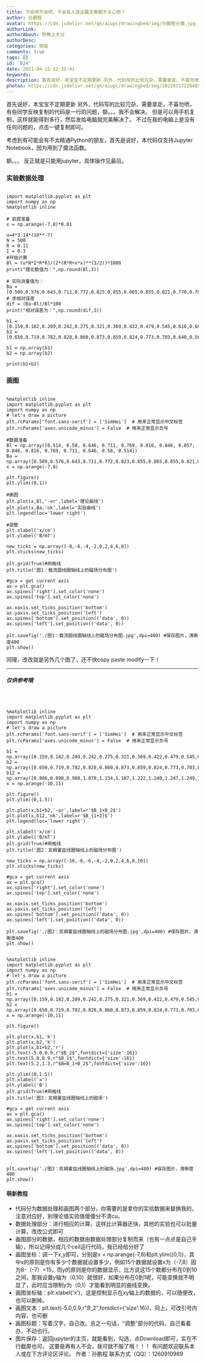 ```yaml
---
title: 不会吧不会吧，不会有人连这篇文章都不关心吧？
author: 孙鹏程
avatar: https://cdn.jsdelivr.net/gh/aiupc/drawingbed/img/孙鹏程头像.jpg
authorLink: 
authorAbout: 昨晚上大分
authorDesc: 
categories: 随笔
comments: true
tags: []
id: '824'
date: 2021-04-15 12:35:41
keywords:
description: 首先说好，本宝宝不定期更新 另外，代码写的比较冗杂，需要拿走，不喜勿喷。 有些同学反映复制的代码是一...
photos: https://cdn.jsdelivr.net/gh/aiupc/drawingbed/img/20220117220405.png
---
```


首先说好，本宝宝不定期更新 另外，代码写的比较冗杂，需要拿走，不喜勿喷。 有些同学反映复制的代码是一行的问题，额。。。我不会解决。 但是可以用手机复制，这样就能得到多行，然后发给电脑就完美解决了。 不过在我的电脑上是没有任何问题的，点击一键复制即可。

考虑到有可能会有不太精通Python的朋友，首先是说好，本代码仅支持Jupyter Notebook，因为用到了魔法函数。

额。。。 反正就是只能用jupyter，具体操作见最后。

### 实验数据处理

```

import matplotlib.pyplot as plt
import numpy as np
%matplotlib inline

# 前提准备
x = np.arange(-7,8)*0.01

u=4*3.14*(10**-7)
N = 500
R = 0.11
I = 0.3
#开始计算
Bl = (u*N*I*R*R)/(2*(R*R+x*x)**(3/2))*1000
print("理论数值为：",np.round(Bl,3))

# 实际测量值为：
Ba =[0.509,0.576,0.643,0.711,0.772,0.823,0.855,0.865,0.855,0.821,0.770,0.709,0.640,0.572,0.504]
# 求相对误差
dif = (Ba-Bl)/Bl*100
print("相对误差为：",np.round(dif,3))
```

```
b1 = [0.159,0.182,0.209,0.242,0.275,0.321,0.369,0.422,0.479,0.545,0.616,0.685,0.752,0.807,0.848,0.867,0.864,0.838,0.793,0.736,0.667]
b2 = [0.650,0.719,0.782,0.828,0.860,0.873,0.859,0.824,0.773,0.703,0.640,0.568,0.504,0.443,0.387,0.336,0.293,0.258,0.225,0.199,0.175]

b1 = np.array(b1)
b2 = np.array(b2)

print(b1+b2)
```

### 画图

```

%matplotlib inline
import matplotlib.pyplot as plt
import numpy as np
# let's draw a picture
plt.rcParams['font.sans-serif'] = ['SimHei']  # 用来正常显示中文标签
plt.rcParams['axes.unicode_minus'] = False  # 用来正常显示负号

#数据准备
Bl = np.array([0.514, 0.58, 0.646, 0.711, 0.769, 0.816, 0.846, 0.857, 0.846, 0.816, 0.769, 0.711, 0.646, 0.58, 0.514])
Ba = np.array([0.509,0.576,0.643,0.711,0.772,0.823,0.855,0.865,0.855,0.821,0.770,0.709,0.640,0.572,0.504])
x = np.arange(-7,8)

plt.figure()
plt.ylim((0,1))

#画图
plt.plot(x,Bl,'-or',label='理论曲线')
plt.plot(x,Ba,'ok',label='实验曲线')
plt.legend(loc='lower right')

#调整
plt.xlabel('x/cm')
plt.ylabel('B/mT')

new_ticks = np.array([-8,-6,-4,-2,0,2,4,6,8])
plt.xticks(new_ticks)

plt.grid(True)#网格线
plt.title('图1：载流圆线圈轴线上的磁场分布图')

#gca = get current axis
ax = plt.gca()
ax.spines['right'].set_color('none')
ax.spines['top'].set_color('none')

ax.xaxis.set_ticks_position('bottom')
ax.yaxis.set_ticks_position('left')
ax.spines['bottom'].set_position(('data', 0))
ax.spines['left'].set_position(('data', 0))

plt.savefig('./图1：载流圆线圈轴线上的磁场分布图.jpg',dpi=400) #保存图片，清晰度400
plt.show()
```

同理，改改就是另外几个图了，还不快copy paste modify一下！

* * *

##### 仅供参考哦

```



%matplotlib inline
import matplotlib.pyplot as plt
import numpy as np
# let's draw a picture
plt.rcParams['font.sans-serif'] = ['SimHei']  # 用来正常显示中文标签
plt.rcParams['axes.unicode_minus'] = False  # 用来正常显示负号

b1 = np.array([0.159,0.182,0.209,0.242,0.275,0.321,0.369,0.422,0.479,0.545,0.616,0.685,0.752,0.807,0.848,0.867,0.864,0.838,0.793,0.736,0.667])
b2 = np.array([0.650,0.719,0.782,0.828,0.860,0.873,0.859,0.824,0.773,0.703,0.640,0.568,0.504,0.443,0.387,0.336,0.293,0.258,0.225,0.199,0.175])
b12 = np.array([0.806,0.898,0.988,1.070,1.134,1.187,1.222,1.240,1.247,1.249,1.249,1.248,1.246,1.241,1.224,1.195,1.147,1.087,1.008,0.924,0.833])
x = np.arange(-10,11)

plt.figure()
plt.ylim((0,1.5))

plt.plot(x,b1+b2,'-or',label=r'$B_1+B_2$')
plt.plot(x,b12,'ok',label=r'$B_{1+2}$')
plt.legend(loc='lower right')

plt.xlabel('x/cm')
plt.ylabel('B/mT')
plt.grid(True)#网格线
plt.title('图2：亥姆霍兹线圈轴线上的磁场分布图')

new_ticks = np.array([-10,-8,-6,-4,-2,0,2,4,6,8,10])
plt.xticks(new_ticks)

#gca = get current axis
ax = plt.gca()
ax.spines['right'].set_color('none')
ax.spines['top'].set_color('none')

ax.xaxis.set_ticks_position('bottom')
ax.yaxis.set_ticks_position('left')
ax.spines['bottom'].set_position(('data', 0))
ax.spines['left'].set_position(('data', 0))

plt.savefig('./图2：亥姆霍兹线圈轴线上的磁场分布图.jpg',dpi=400) #保存图片，清晰度400
plt.show()
```

```

%matplotlib inline
import matplotlib.pyplot as plt
import numpy as np
# let's draw a picture
plt.rcParams['font.sans-serif'] = ['SimHei']  # 用来正常显示中文标签
plt.rcParams['axes.unicode_minus'] = False  # 用来正常显示负号
b1 = np.array([0.159,0.182,0.209,0.242,0.275,0.321,0.369,0.422,0.479,0.545,0.616,0.685,0.752,0.807,0.848,0.867,0.864,0.838,0.793,0.736,0.667])
b2 = np.array([0.650,0.719,0.782,0.828,0.860,0.873,0.859,0.824,0.773,0.703,0.640,0.568,0.504,0.443,0.387,0.336,0.293,0.258,0.225,0.199,0.175])
x = np.arange(-10,11)

plt.figure()

plt.plot(x,b1,'k')
plt.plot(x,b2,'k')
plt.plot(x,b1+b2,'r')
plt.text(-5.0,0.9,r"$B_2$",fontdict={'size':16})
plt.text(5.0,0.9,r"$B_1$",fontdict={'size':16})
plt.text(5.2,1.3,r"$B=B_1+B_2$",fontdict={'size':16})

plt.ylim((0,1.5))
plt.xlabel('x')
plt.ylabel('B')
plt.grid(True)#网格线
plt.title('图3：亥姆霍兹线圈轴线上的磁场')

#gca = get current axis
ax = plt.gca()
ax.spines['right'].set_color('none')
ax.spines['top'].set_color('none')

ax.xaxis.set_ticks_position('bottom')
ax.yaxis.set_ticks_position('left')
ax.spines['bottom'].set_position(('data', 0))
ax.spines['left'].set_position(('data', 0))


plt.savefig('./图3：亥姆霍兹线圈轴线上的磁场.jpg',dpi=400) #保存图片，清晰度400
plt.show()
```

#### 萌新教程

*   代码分为数据处理和画图两个部分，你需要的是拿你的实验数据来替换我的，注意对应好，别理论值实验值傻傻分不清cu。
*   数据处理部分：进行相应的计算，这样比计算器还快，其他的实验也可以批量计算，改改公式即可
*   画图部分的数据，相应的数据由数据处理部分复制而来（也有一点点是自己手输），所以记得分成几个ceil运行代码，我已经给分好了
*   画图坐标：调一下x,y即可，分别是x = np.arange(-7,8)和plt.ylim((0,1))，其中x的原则是你有多少个数据就设置多少，例如15个数据就设置x为（-7,8）因为8-（-7）=15，而y的原则是你的数据显示，比方说这15个数都分布在0到10之间，那我设置y轴为（0,10）就很好，如果分布在0到1呢，可能变换就不明显了，此时应当限制y为（0,1）才能看到明显的曲线变换。
*   画图坐标轴：plt.xlabel('x')，这是控制显示在xy轴上的数据的，可以随便改，也可以删掉。
*   画图文本：plt.text(-5.0,0.9,r"$B\_2$",fontdict={'size':16})，同上，可改引号内内容，也可删
*   画图标题：写着汉字，自己改。总之一句话，“调整”部分的代码，自己看着办，不动也行。
*   图片保存：返回jupyter的主页，就能看到，勾选，点Download即可，实在不行截屏也可。
这要是再有人不会，我可就不服了哦！！！ 有问题欢迎联系本人或在下方评论区评论。 作者：孙鹏程 联系方式（QQ）：1260910989